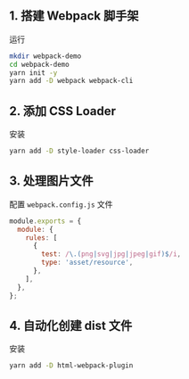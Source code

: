 

## 1. 搭建 Webpack 脚手架

运行

```sh
mkdir webpack-demo
cd webpack-demo
yarn init -y
yarn add -D webpack webpack-cli
```

## 2. 添加 CSS Loader

安装

```sh
yarn add -D style-loader css-loader
```

## 3. 处理图片文件

配置 `webpack.config.js` 文件

```js
module.exports = {
  module: {
    rules: [
      {
        test: /\.(png|svg|jpg|jpeg|gif)$/i,
        type: 'asset/resource',
      },
    ],
  },
};
```

## 4. 自动化创建 dist 文件

安装

```sh
yarn add -D html-webpack-plugin
```

